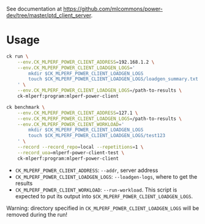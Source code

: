 See documentation at https://github.com/mlcommons/power-dev/tree/master/ptd_client_server.

# Usage

```sh
ck run \
    --env.CK_MLPERF_POWER_CLIENT_ADDRESS=192.168.1.2 \
    --env.CK_MLPERF_POWER_CLIENT_LOADGEN_LOGS='
        mkdir $CK_MLPERF_POWER_CLIENT_LOADGEN_LOGS
        touch $CK_MLPERF_POWER_CLIENT_LOADGEN_LOGS/loadgen_summary.txt
    ' \
    --env.CK_MLPERF_POWER_CLIENT_LOADGEN_LOGS=/path-to-results \
    ck-mlperf:program:mlperf-power-client
```


```sh
ck benchmark \
	--env.CK_MLPERF_POWER_CLIENT_ADDRESS=127.1 \
	--env.CK_MLPERF_POWER_CLIENT_LOADGEN_LOGS=/path-to-results \
	--env.CK_MLPERF_POWER_CLIENT_WORKLOAD='
		mkdir $CK_MLPERF_POWER_CLIENT_LOADGEN_LOGS
		touch $CK_MLPERF_POWER_CLIENT_LOADGEN_LOGS/test123
	' \
	--record --record_repo=local --repetitions=1 \
	--record_uoa=mlperf-power-client-test \
	ck-mlperf:program:mlperf-power-client
```

* `CK_MLPERF_POWER_CLIENT_ADDRESS`: `--addr`, server address
* `CK_MLPERF_POWER_CLIENT_LOADGEN_LOGS`: `--loadgen-logs`, where to get the results
* `CK_MLPERF_POWER_CLIENT_WORKLOAD`: `--run-workload`. This script is expected to put its output into `$CK_MLPERF_POWER_CLIENT_LOADGEN_LOGS`.

Warning: directory specified in `CK_MLPERF_POWER_CLIENT_LOADGEN_LOGS` will be removed during the run!

